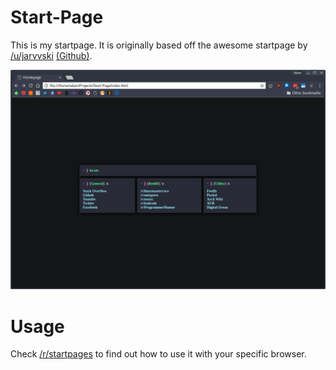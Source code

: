 # Start-Page
This is my startpage. It is originally based off the awesome startpage by [/u/jarvvski](https://www.reddit.com/user/jarvvski) [(Github)](https://github.com/Jarvvski/Start-Page).

![Screenshot](Screenshot.png?raw=true)

# Usage
Check [/r/startpages](https://www.reddit.com/r/startpages/) to find out how to use it with your specific browser.

